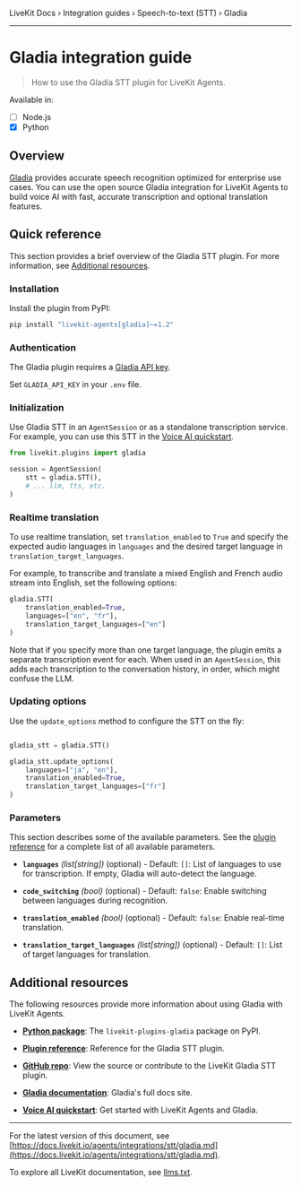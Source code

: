 LiveKit Docs › Integration guides › Speech-to-text (STT) › Gladia

---

# Gladia integration guide

> How to use the Gladia STT plugin for LiveKit Agents.

Available in:
- [ ] Node.js
- [x] Python

## Overview

[Gladia](https://gladia.io/) provides accurate speech recognition optimized for enterprise use cases. You can use the open source Gladia integration for LiveKit Agents to build voice AI with fast, accurate transcription and optional translation features.

## Quick reference

This section provides a brief overview of the Gladia STT plugin. For more information, see [Additional resources](#additional-resources).

### Installation

Install the plugin from PyPI:

```bash
pip install "livekit-agents[gladia]~=1.2"

```

### Authentication

The Gladia plugin requires a [Gladia API key](https://app.gladia.io/account).

Set `GLADIA_API_KEY` in your `.env` file.

### Initialization

Use Gladia STT in an `AgentSession` or as a standalone transcription service. For example, you can use this STT in the [Voice AI quickstart](https://docs.livekit.io/agents/start/voice-ai.md).

```python
from livekit.plugins import gladia

session = AgentSession(
    stt = gladia.STT(),
    # ... llm, tts, etc.
)

```

### Realtime translation

To use realtime translation, set `translation_enabled` to `True` and specify the expected audio languages in `languages` and the desired target language in `translation_target_languages`.

For example, to transcribe and translate a mixed English and French audio stream into English, set the following options:

```python
gladia.STT(
    translation_enabled=True,
    languages=["en", "fr"],
    translation_target_languages=["en"]
)

```

Note that if you specify more than one target language, the plugin emits a separate transcription event for each. When used in an `AgentSession`, this adds each transcription to the conversation history, in order, which might confuse the LLM.

### Updating options

Use the `update_options` method to configure the STT on the fly:

```python

gladia_stt = gladia.STT()

gladia_stt.update_options(
    languages=["ja", "en"],
    translation_enabled=True,
    translation_target_languages=["fr"]
)

```

### Parameters

This section describes some of the available parameters. See the [plugin reference](https://docs.livekit.io/reference/python/v1/livekit/plugins/gladia/index.html.md#livekit.plugins.gladia.STT) for a complete list of all available parameters.

- **`languages`** _(list[string])_ (optional) - Default: `[]`: List of languages to use for transcription. If empty, Gladia will auto-detect the language.

- **`code_switching`** _(bool)_ (optional) - Default: `false`: Enable switching between languages during recognition.

- **`translation_enabled`** _(bool)_ (optional) - Default: `false`: Enable real-time translation.

- **`translation_target_languages`** _(list[string])_ (optional) - Default: `[]`: List of target languages for translation.

## Additional resources

The following resources provide more information about using Gladia with LiveKit Agents.

- **[Python package](https://pypi.org/project/livekit-plugins-gladia/)**: The `livekit-plugins-gladia` package on PyPI.

- **[Plugin reference](https://docs.livekit.io/reference/python/v1/livekit/plugins/gladia/index.html.md#livekit.plugins.gladia.STT)**: Reference for the Gladia STT plugin.

- **[GitHub repo](https://github.com/livekit/agents/tree/main/livekit-plugins/livekit-plugins-gladia)**: View the source or contribute to the LiveKit Gladia STT plugin.

- **[Gladia documentation](https://docs.gladia.io/)**: Gladia's full docs site.

- **[Voice AI quickstart](https://docs.livekit.io/agents/start/voice-ai.md)**: Get started with LiveKit Agents and Gladia.

---


For the latest version of this document, see [https://docs.livekit.io/agents/integrations/stt/gladia.md](https://docs.livekit.io/agents/integrations/stt/gladia.md).

To explore all LiveKit documentation, see [llms.txt](https://docs.livekit.io/llms.txt).